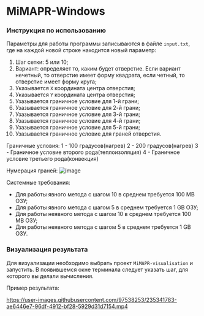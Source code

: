 # MiMAPR-Windows

### Инструкция по использованию
Параметры для работы программы записываются в файле `input.txt`, где на каждой новой строке находится новый параметр:

1. Шаг сетки: 5 или 10;
2. Вариант: определяет то, каким будет отверстие. Если вариант нечетный, то отверстие имеет форму квадрата, если четный, то отверстие имеет форму круга;
3. Указывается `X` координата центра отверстия;
4. Указывается `Y` координата центра отверстия;
5. Узазывается граничное условие для 1-й грани;
6. Узазывается граничное условие для 2-й грани;
7. Узазывается граничное условие для 3-й грани;
8. Узазывается граничное условие для 4-й грани;
9. Узазывается граничное условие для 5-й грани;
10. Узазывается граничное условие для граней отверстия.

Граничные условия:
1 - 100 градусов(нагрев)
2 - 200 градусов(нагрев)
3 - Граничное условие второго рода(теплоизоляция)
4 - Граничное условие третьего рода(конвекция)

Нумерация граней:
![image](https://user-images.githubusercontent.com/97538253/235341133-5995fe96-1764-480e-9141-ab3793379224.png)


Системные требования:
- Для работы явного метода с шагом 10 в среднем требуется 100 MB ОЗУ;
- Для работы явного метода с шагом 5 в среднем требуется 1 GB ОЗУ;
- Для работы неявного метода с шагом 10 в среднем требуется 100 MB ОЗУ;
- Для работы неявного метода с шагом 5 в среднем требуется 1 GB ОЗУ.

### Визуализация результата
Для визуализации необходимо выбрать проект `MiMAPR-visualisation` и запустить. В появившемся окне терминала следует указать шаг, для которого вы делали вычисления.

Пример результата:


https://user-images.githubusercontent.com/97538253/235341783-ae6446e7-96df-4912-bf28-5929d31d7154.mp4

